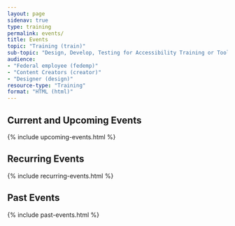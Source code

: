 ```yaml
--- 
layout: page
sidenav: true
type: training
permalink: events/
title: Events
topic: "Training (train)"
sub-topic: "Design, Develop, Testing for Accessibility Training or Tools"
audience:
- "Federal employee (fedemp)"
- "Content Creators (creator)"
- "Designer (design)"
resource-type: "Training"
format: "HTML (html)"
---
```

<h2 class="margin-top-3">Current and Upcoming Events</h2>

{% include upcoming-events.html %}

<div class="fade_line"></div>

<h2 class="margin-top-3">Recurring Events</h2>

{% include recurring-events.html %}

<div class="fade_line"></div>

<h2>Past Events</h2>

{% include past-events.html %}

